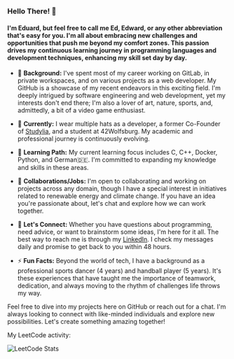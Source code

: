 ### Hello There! 👋

#### I'm Eduard, but feel free to call me Ed, Edward, or any other abbreviation that's easy for you. I'm all about embracing new challenges and opportunities that push me beyond my comfort zones. This passion drives my continuous learning journey in programming languages and development techniques, enhancing my skill set day by day.

- 🌟 **Background:** I've spent most of my career working on GitLab, in private workspaces, and on various projects as a web developer. My GitHub is a showcase of my recent endeavors in this exciting field. I'm deeply intrigued by software engineering and web development, yet my interests don't end there; I'm also a lover of art, nature, sports, and, admittedly, a bit of a video game enthusiast.

- 🔭 **Currently:** I wear multiple hats as a developer, a former Co-Founder of [Studylia](https://studylia.com/), and a student at 42Wolfsburg. My academic and professional journey is continuously evolving.

- 🌱 **Learning Path:** My current learning focus includes C, C++, Docker, Python, and German🇩🇪. I'm committed to expanding my knowledge and skills in these areas.

- 👯 **Collaborations/Jobs:** I'm open to collaborating and working on projects across any domain, though I have a special interest in initiatives related to renewable energy and climate change. If you have an idea you're passionate about, let's chat and explore how we can work together.

- 💬 **Let's Connect:** Whether you have questions about programming, need advice, or want to brainstorm some ideas, I'm here for it all. The best way to reach me is through my [LinkedIn](https://www.linkedin.com/in/eduard-hosu/). I check my messages daily and promise to get back to you within 48 hours.

- ⚡ **Fun Facts:** Beyond the world of tech, I have a background as a professional sports dancer (4 years) and handball player (5 years). It's these experiences that have taught me the importance of teamwork, dedication, and always moving to the rhythm of challenges life throws my way.

Feel free to dive into my projects here on GitHub or reach out for a chat. I'm always looking to connect with like-minded individuals and explore new possibilities. Let's create something amazing together!
   
   <p>My LeetCode activity:</p>
   
   ![LeetCode Stats](https://leetcard.jacoblin.cool/Eduard-Hosu?theme=dark&font=IBM%20Plex%20Sans%20Condensed&ext=activity)
